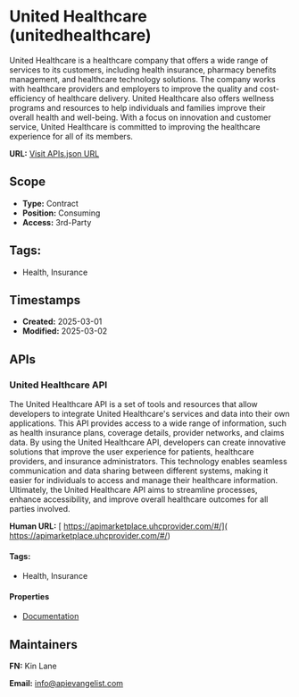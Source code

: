 # United Healthcare (unitedhealthcare)
United Healthcare is a healthcare company that offers a wide range of services to its customers, including health insurance, pharmacy benefits management, and healthcare technology solutions. The company works with healthcare providers and employers to improve the quality and cost-efficiency of healthcare delivery. United Healthcare also offers wellness programs and resources to help individuals and families improve their overall health and well-being. With a focus on innovation and customer service, United Healthcare is committed to improving the healthcare experience for all of its members.

**URL:** [Visit APIs.json URL](https://raw.githubusercontent.com/api-evangelist/unitedhealthcare/refs/heads/main/apis.yml)

## Scope

- **Type:** Contract 
- **Position:** Consuming 
- **Access:** 3rd-Party 

## Tags:

 - Health, Insurance

## Timestamps

- **Created:** 2025-03-01 
- **Modified:** 2025-03-02 

## APIs

### United Healthcare     API
The United Healthcare API is a set of tools and resources that allow developers to integrate United Healthcare's services and data into their own applications. This API provides access to a wide range of information, such as health insurance plans, coverage details, provider networks, and claims data. By using the United Healthcare API, developers can create innovative solutions that improve the user experience for patients, healthcare providers, and insurance administrators. This technology enables seamless communication and data sharing between different systems, making it easier for individuals to access and manage their healthcare information. Ultimately, the United Healthcare API aims to streamline processes, enhance accessibility, and improve overall healthcare outcomes for all parties involved.

**Human URL:** [ https://apimarketplace.uhcprovider.com/#/]( https://apimarketplace.uhcprovider.com/#/)


#### Tags:

 - Health, Insurance

#### Properties

- [Documentation]( https://apimarketplace.uhcprovider.com/#/)

## Maintainers

**FN:** Kin Lane

**Email:** info@apievangelist.com

